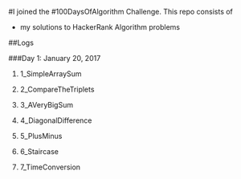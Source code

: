 #I joined the #100DaysOfAlgorithm Challenge.
This repo consists of
* my solutions to HackerRank Algorithm problems

##Logs

###Day 1: January 20, 2017

1) 1_SimpleArraySum

2) 2_CompareTheTriplets

3) 3_AVeryBigSum

4) 4_DiagonalDifference

5) 5_PlusMinus

6) 6_Staircase

7) 7_TimeConversion
